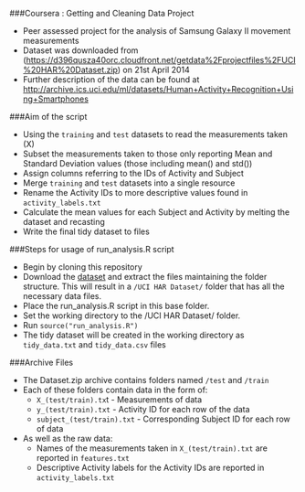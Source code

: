 

###Coursera : Getting and Cleaning Data Project

- Peer assessed project for the analysis of Samsung Galaxy II movement measurements
- Dataset was downloaded from (https://d396qusza40orc.cloudfront.net/getdata%2Fprojectfiles%2FUCI%20HAR%20Dataset.zip) on 21st April 2014
- Further description of the data can be found at http://archive.ics.uci.edu/ml/datasets/Human+Activity+Recognition+Using+Smartphones 

###Aim of the script

- Using the `training` and `test` datasets to read the measurements taken (X)
- Subset the measurements taken to those only reporting Mean and Standard Deviation values (those including mean() and std())
- Assign columns referring to the IDs of Activity and Subject
- Merge `training` and `test` datasets into a single resource
- Rename the Activity IDs to more descriptive values found in `activity_labels.txt`
- Calculate the mean values for each Subject and Activity by melting the dataset and recasting
- Write the final tidy dataset to files


###Steps for usage of run_analysis.R script

- Begin by cloning this repository
- Download the [dataset](https://d396qusza40orc.cloudfront.net/getdata%2Fprojectfiles%2FUCI%20HAR%20Dataset.zip) and extract the files maintaining the folder structure. 
This will result in a `/UCI HAR Dataset/` folder that has all the necessary data files.
- Place the run_analysis.R script in this base folder.
- Set the working directory to the /UCI HAR Dataset/ folder.
- Run `source("run_analysis.R")`
- The tidy dataset will be created in the working directory as `tidy_data.txt` and `tidy_data.csv` files


###Archive Files

- The Dataset.zip archive contains folders named `/test` and `/train`
- Each of these folders contain data in the form of:
	- `X_(test/train).tx`t - Measurements of data
	- `y_(test/train).txt` - Activity ID for each row of the data
	- `subject_(test/train).txt` - Corresponding Subject ID for each row of data
- As well as the raw data:
	- Names of the measurements taken in `X_(test/train).txt` are reported in `features.txt`
	- Descriptive Activity labels for the Activity IDs are reported in `activity_labels.txt`


